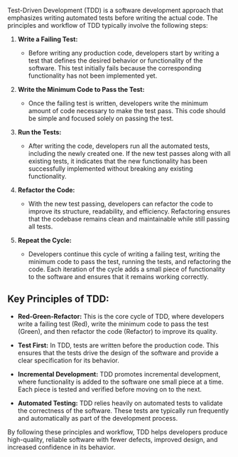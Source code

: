 Test-Driven Development (TDD) is a software development approach that emphasizes writing automated tests before writing the actual code. The principles and workflow of TDD typically involve the following steps:

1. **Write a Failing Test:**
   - Before writing any production code, developers start by writing a test that defines the desired behavior or functionality of the software. This test initially fails because the corresponding functionality has not been implemented yet.

2. **Write the Minimum Code to Pass the Test:**
   - Once the failing test is written, developers write the minimum amount of code necessary to make the test pass. This code should be simple and focused solely on passing the test.

3. **Run the Tests:**
   - After writing the code, developers run all the automated tests, including the newly created one. If the new test passes along with all existing tests, it indicates that the new functionality has been successfully implemented without breaking any existing functionality.

4. **Refactor the Code:**
   - With the new test passing, developers can refactor the code to improve its structure, readability, and efficiency. Refactoring ensures that the codebase remains clean and maintainable while still passing all tests.

5. **Repeat the Cycle:**
   - Developers continue this cycle of writing a failing test, writing the minimum code to pass the test, running the tests, and refactoring the code. Each iteration of the cycle adds a small piece of functionality to the software and ensures that it remains working correctly.

## Key Principles of TDD:
- **Red-Green-Refactor:** This is the core cycle of TDD, where developers write a failing test (Red), write the minimum code to pass the test (Green), and then refactor the code (Refactor) to improve its quality.
  
- **Test First:** In TDD, tests are written before the production code. This ensures that the tests drive the design of the software and provide a clear specification for its behavior.

- **Incremental Development:** TDD promotes incremental development, where functionality is added to the software one small piece at a time. Each piece is tested and verified before moving on to the next.

- **Automated Testing:** TDD relies heavily on automated tests to validate the correctness of the software. These tests are typically run frequently and automatically as part of the development process.

By following these principles and workflow, TDD helps developers produce high-quality, reliable software with fewer defects, improved design, and increased confidence in its behavior.
